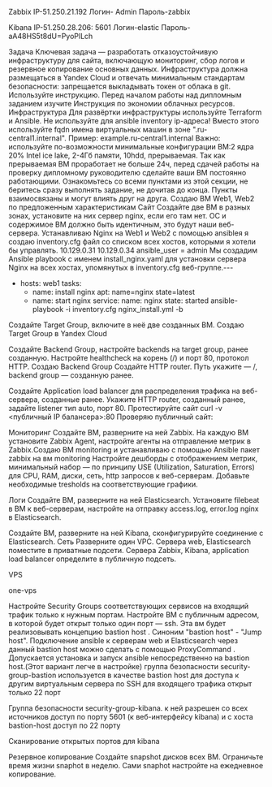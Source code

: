 Zabbix IP-51.250.21.192
Логин- Admin
Пароль-zabbix

Kibana IP-51.250.28.206: 5601
Логин-elastic
Пароль-aA48HS5t8dU=PyoPlLch

 
Задача
Ключевая задача — разработать отказоустойчивую инфраструктуру для сайта, включающую мониторинг, сбор логов и резервное копирование основных данных. Инфраструктура должна размещаться в Yandex Cloud и отвечать минимальным стандартам безопасности: запрещается выкладывать токен от облака в git. Используйте инструкцию.
Перед началом работы над дипломным заданием изучите Инструкция по экономии облачных ресурсов.
Инфраструктура
Для развёртки инфраструктуры используйте Terraform и Ansible.
Не используйте для ansible inventory ip-адреса! Вместо этого используйте fqdn имена виртуальных машин в зоне ".ru-central1.internal". Пример: example.ru-central1.internal
Важно: используйте по-возможности минимальные конфигурации ВМ:2 ядра 20% Intel ice lake, 2-4Гб памяти, 10hdd, прерываемая.
Так как прерываемая ВМ проработает не больше 24ч, перед сдачей работы на проверку дипломному руководителю сделайте ваши ВМ постоянно работающими.
Ознакомьтесь со всеми пунктами из этой секции, не беритесь сразу выполнять задание, не дочитав до конца. Пункты взаимосвязаны и могут влиять друг на друга.
Создаю ВМ Web1, Web2 по предложенным характеристикам 
Сайт
Создайте две ВМ в разных зонах, установите на них сервер nginx, если его там нет. ОС и содержимое ВМ должно быть идентичным, это будут наши веб-сервера.
Устанавливаю Nginx на Web1 и Web2 с помощью ansibleя
я создаю inventory.cfg файл со списком всех хостов, которыми я хотели бы управлять. 
10.129.0.31 10.129.0.34 ansible_user = admin
Мы создадим Ansible playbook с именем install_nginx.yaml для установки сервера Nginx на всех хостах, упомянутых в inventory.cfg веб-группе.---
- hosts: web1
 tasks:
   - name: install nginx
     apt: name=nginx state=latest
   - name: start nginx
     service:
         name: nginx
         state: started
ansible-playbook -i inventory.cfg nginx_install.yml -b














Создайте Target Group, включите в неё две созданных ВМ.
Создаю Target Group в Yandex Cloud




Создайте Backend Group, настройте backends на target group, ранее созданную. Настройте healthcheck на корень (/) и порт 80, протокол HTTP.
Создаю Backend Group 
Создайте HTTP router. Путь укажите — /, backend group — созданную ранее.


Создайте Application load balancer для распределения трафика на веб-сервера, созданные ранее. Укажите HTTP router, созданный ранее, задайте listener тип auto, порт 80. Протестируйте сайт curl -v <публичный IP балансера>:80
Проверяю публичный сайт:


Мониторинг
Создайте ВМ, разверните на ней Zabbix. На каждую ВМ установите Zabbix Agent, настройте агенты на отправление метрик в Zabbix.Создаю ВМ monitoring и устанавливаю с помощью Ansible пакет zabbix на вм monitoring 
Настройте дешборды с отображением метрик, минимальный набор — по принципу USE (Utilization, Saturation, Errors) для CPU, RAM, диски, сеть, http запросов к веб-серверам. Добавьте необходимые tresholds на соответствующие графики.

Логи
Cоздайте ВМ, разверните на ней Elasticsearch. Установите filebeat в ВМ к веб-серверам, настройте на отправку access.log, error.log nginx в Elasticsearch.

Создайте ВМ, разверните на ней Kibana, сконфигурируйте соединение с Elasticsearch.
Сеть
Разверните один VPC. Сервера web, Elasticsearch поместите в приватные подсети. Сервера Zabbix, Kibana, application load balancer определите в публичную подсеть.














VPS





one-vps

Настройте Security Groups соответствующих сервисов на входящий трафик только к нужным портам.
Настройте ВМ с публичным адресом, в которой будет открыт только один порт — ssh. Эта вм будет реализовывать концепцию bastion host . Синоним "bastion host" - "Jump host". Подключение ansible к серверам web и Elasticsearch через данный bastion host можно сделать с помощью ProxyCommand . Допускается установка и запуск ansible непосредственно на bastion host.(Этот вариант легче в настройке)
группа безопасности security-group-bastion
используется в качестве bastion host для доступа к другим виртуальным сервера по SSH
для входящего трафика открыт только 22 порт


Группа безопасности security-group-kibana. к ней разрешен со всех источников доступ по порту 5601 (к веб-интерфейсу kibana) и с хоста bastion-host доступ по 22 порту












Сканирование открытых портов для kibana







Резервное копирование
Создайте snapshot дисков всех ВМ. Ограничьте время жизни snaphot в неделю. Сами snaphot настройте на ежедневное копирование.
